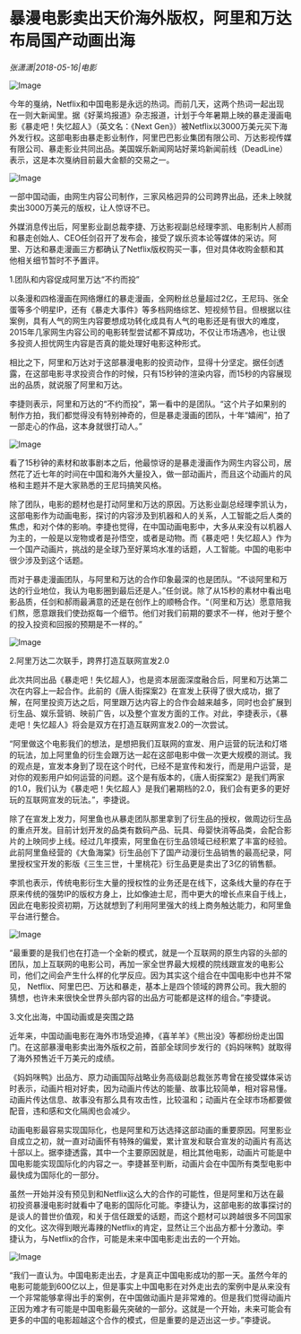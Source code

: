 # 暴漫电影卖出天价海外版权，阿里和万达布局国产动画出海

*张潇潇|2018-05-16|电影*

![Image](http://p3.pstatp.com/large/pgc-image/1526519479809e135401091)

今年的戛纳，Netflix和中国电影是永远的热词。而前几天，这两个热词一起出现在一则大新闻里。据《好莱坞报道》杂志报道，计划于今年暑期上映的暴走漫画电影《暴走吧！失忆超人》（英文名：《Next Gen》）被Netflix以3000万美元买下海外发行权。这部电影由暴走影业制作，阿里巴巴影业集团有限公司、万达影视传媒有限公司、暴走影业共同出品。美国娱乐新闻网站好莱坞新闻前线（DeadLine）表示，这是本次戛纳目前最大金额的交易之一。

![Image](http://p3.pstatp.com/large/pgc-image/15265194797831d55be7ce5)

一部中国动画，由网生内容公司制作，三家风格迥异的公司跨界出品，还未上映就卖出3000万美元的版权，让人惊讶不已。

外媒消息传出后，阿里影业副总裁李捷、万达影视副总经理李凯、电影制片人郝雨和暴走创始人、CEO任剑召开了发布会，接受了娱乐资本论等媒体的采访。阿里、万达和暴走漫画三方都确认了Netflix版权购买一事，但对具体收购金额和其他相关细节暂时不予置评。

1.团队和内容促成阿里万达“不约而投”

以条漫和四格漫画在网络爆红的暴走漫画，全网粉丝总量超过2亿，王尼玛、张全蛋等多个明星IP，还有《暴走大事件》等多档网络综艺、短视频节目。但根据以往案例，具有人气的网生内容要想成功转化成具有人气的电影还是有很大的难度，2015年几家网生内容公司的电影转型尝试都不算成功，不仅让市场遇冷，也让很多投资人担忧网生内容是否真的能处理好电影这种形式。

相比之下，阿里和万达对于这部暴漫电影的投资动作，显得十分坚定。据任剑透露，在这部电影寻求投资合作的时候，只有15秒钟的渲染内容，而15秒的内容展现出的品质，就说服了阿里和万达。

李捷则表示，阿里和万达的“不约而投”，第一看中的是团队。“这个片子如果别的制作方拍，我们都觉得没有特别神奇的，但是暴走漫画的团队，十年“嬉闹”，拍了一部走心的作品，这本身就很打动人。”

![Image](http://p3.pstatp.com/large/pgc-image/1526519479691fcc0cd239d)

看了15秒钟的素材和故事剧本之后，他最惊讶的是暴走漫画作为网生内容公司，居然花了近七年的时间在中国和海外大量投入，做一部动画片，而且这个动画片的风格和主题并不是大家熟悉的王尼玛搞笑风格。

除了团队，电影的题材也是打动阿里和万达的原因。万达影业副总经理李凯认为，这部电影作为动画电影，探讨的内容涉及到机器和人的关系，人工智能之后人类的焦虑，和对个体的影响。李捷也觉得，在中国动画电影中，大多从来没有以机器人为主的，一般是以宠物或者是孙悟空，或者是动物。而《暴走吧！失忆超人》作为一个国产动画片，挑战的是全球乃至好莱坞水准的话题，人工智能。中国的电影中很少涉及到这个话题。

而对于暴走漫画团队，与阿里和万达的合作印象最深的也是团队。“不谈阿里和万达的行业地位，我认为电影圈到最后还是人。”任剑说。除了从15秒的素材中看出电影品质，任剑和郝雨最满意的还是在创作上的顺畅合作。“（阿里和万达）愿意陪我们熬，愿意跟我们使劲抠每一个细节。他们对我们前期的要求不一样，他对于整个的投入投资和回报的预期是不一样的。”

![Image](http://p1.pstatp.com/large/pgc-image/1526519479724b63492f7d0)

2.阿里万达二次联手，跨界打造互联网宣发2.0

此次共同出品《暴走吧！失忆超人》，也是资本层面深度融合后，阿里和万达第二次在内容上一起合作。此前的《唐人街探案2》在宣发上获得了很大成功，据了解，在阿里投资万达之后，阿里跟万达内容上的合作会越来越多，同时也会扩展到衍生品、娱乐营销、映前广告，以及整个宣发方面的工作。对此，李捷表示，《暴走吧！失忆超人》将会是双方在打造互联网宣发2.0的一次尝试。

“阿里做这个电影我们的想法，是想把我们互联网的宣发、用户运营的玩法和灯塔的玩法，加上阿里鱼的衍生会跟万达一起在这部电影中做一次更大规模的测试。我的观点是，宣发本身到了现在这个时代，已经不是宣传和发行，而是用户运营，是对你的观影用户如何运营的问题。这个是有版本的，《唐人街探案2》是我们两家的1.0，我们认为《暴走吧！失忆超人》是我们暑期档的2.0，我们会有更多的更好玩的互联网宣发的玩法。”，李捷说。

除了在宣发上发力，阿里鱼也从暴走团队那里拿到了衍生品的授权，做周边衍生品的重点开发。目前计划开发的品类有数码产品、玩具、母婴快消等品类，会配合影片的上映同步上线。经过几年摸索，阿里鱼在衍生品领域已经积累了丰富的经验。此前阿里鱼经营的《大鱼海棠》衍生品创下了国产动漫衍生品销售的最高纪录，阿里授权宝开发的影版《三生三世，十里桃花》衍生品更是卖出了3亿的销售额。

李凯也表示，传统电影衍生大量的授权性的业务还是在线下，这条线大量的存在于原来传统的强势IP的版权方身上，比如像迪士尼，而中更大的增长点来自于线上，因此在电影投资初期，万达就想到了利用阿里强大的线上商务触达能力，和阿里鱼平台进行整合。

![Image](http://p3.pstatp.com/large/pgc-image/1526519480004cffcdae955)

“最重要的是我们也在打造一个全新的模式，就是一个互联网的原生内容的头部的团队，加上互联网的电影公司，再加一家全世界最大规模的院线跟宣发的电影公司，他们之间会产生什么样的化学反应。因为其实这个组合在中国电影中也并不常见， Netflix、阿里巴巴、万达和暴走，基本上是四个领域的跨界公司。我大胆的猜想，也许未来很快全世界头部内容的出品方可能都是这样的组合。”李捷说。

3.文化出海，中国动画或是突围之路

近年来，中国动画电影在海外市场受追捧，《喜羊羊》《熊出没》等都纷纷走出国门。在这部暴漫电影卖出海外版权之前，首部全球同步发行的《妈妈咪鸭》就取得了海外预售近千万美元的成绩。

《妈妈咪鸭》出品方、原力动画国际战略业务高级副总裁张苏粤曾在接受媒体采访时表示，动画片相对好卖，因为动画片传达的能量、故事比较简单，相对容易懂。动画片传达信息、故事没有那么具有攻击性，比较温和；动画片在全球市场都要做配音，违和感和文化隔阂也会减少。

动画电影最容易实现国际化，也是阿里和万达选择这部动画的重要原因。阿里影业自成立之初，就一直对动画怀有特殊的偏爱，累计宣发和联合宣发的动画片有高达十部以上。据李捷透露，其中一个主要原因就是，相比其他电影，动画片可能是中国电影能实现国际化的内容之一。李捷甚至判断，动画片会在中国所有类型电影中最快成为国际化的一部分。

虽然一开始并没有预见到和Netflix这么大的合作的可能性，但是阿里和万达在最初投资暴漫电影时就看中了电影的国际化可能。李捷认为，这部电影的故事探讨的是谈人的普世价值观，和关于信任跟爱的话题，而这个题材可以跨越很多不同国家的文化。这次得到眼光毒辣的Netflix的肯定，显然让三个出品方都十分激动。李捷认为，与Netflix的合作，可能是未来中国电影走出去的一个开始。

![Image](http://p9.pstatp.com/large/pgc-image/152651948028525d1badd13)

“我们一直认为。中国电影走出去，才是真正中国电影成功的那一天。虽然今年的电影可能能到600亿以上，但是事实上中国电影在对外走出去的案例中是从来没有一个非常能够拿得出手的案例，在中国做动画片是非常难的。但是我们觉得动画片正因为难才有可能是中国电影最先突破的一部分。这就是一个开始，未来可能会有更多的中国的电影超越这个合作的模式，但是重要的是迈出这一步。”李捷说。

